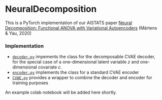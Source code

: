 # NeuralDecomposition

This is a PyTorch implementation of our AISTATS paper [Neural Decomposition: Functional ANOVA with Variational Autoencoders](arxiv.org/abs/2006.14293) (Märtens & Yau, 2020)

### Implementation 

* [`decoder.py`](ND/decoder.py) impements the class for the decomposable CVAE decoder, for the special case of a one-dimensional latent variable *z* and one-dimensional covariate *c*.
* [`encoder.py`](ND/encoder.py) implements the class for a standard CVAE encoder
* [`CVAE.py`](ND/CVAE.py) provides a wrapper to combine the decoder and encoder for training purposes

An example colab notebook will be added here shortly. 
